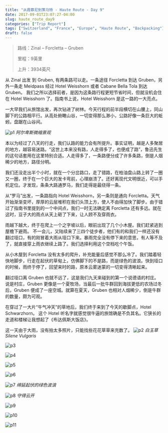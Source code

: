 ```yaml
---
title: "从霞慕尼到策马特 - Haute Route - Day 9"
date: 2017-09-01T23:07:27-04:00
slug: haute_route_day9
categories: ["Trip Report"]
tags: ["Switzerland", "France", "Europe", "Haute Route", "Backpacking"]
draft: false
---
```


>路线：Zinal – Forcletta – Gruben
>
>里程：9英里
>
>上升：3934英尺
>

从 Zinal 出发 到 Gruben, 有两条路可以走。一条途径 Forcletta 到达 Gruben，另外一条走 Meidpass 经过 Hotel Weisshorn 或者 Cabane Bella Tola 到达 Gruben。 我们之所以选择前者，是因为这条路行程更短节省时间，但就没机会住在 Hotel Weisshorn 了。指南书上说，Hotel Weisshorn 是这一路的一大亮点。

一大早我们从旅馆出发，再次钻进了树林。今天行程的前半段横切在山腰上，同山脚下的公路相平行。从高处俯瞰山谷，一切变得那么渺小，公路好像一条巨大的蚯蚓，盘踞在山谷间。

![p1]
*阿尔卑斯微缩景观*

本以为经过了八天的行走，我们认路的能力会有所提升。事实证明，越是人多聚居的地方，越容易迷路。“这世上本来没有路，人走得多了，也便成了路”，鲁迅先生的这句话套用在这里特别合适。人走得多了，一条路便分成了许多条路，倒是人烟稀少的地方，路径分明。

我们还没走出半个小时，就在一个分岔路口，走了错路，在柏油盘山路上转了一圈又一圈，终于在一个巨大的发卡弯前，心理崩溃了。还好离现代文明很近，可以手机定位。才发现，条条大路通罗马，我们走得是最绕得一条。

从“罗马”出发，一条路指向 Hotel Weisshorn，另一条则是通向 Forcletta。天气开始渐渐变坏，厚厚的云层堆积在我们头顶上方，使人不由得加快了脚步。由于错过了指南书里提到的一个中间点，我们一时无法确定离 Forcletta 还有多远。就在这时，豆子大的雨点从天上砸了下来，让人顾不及穿雨衣。

雨越下越大，终于在爬上一个之字坡以后，眼前出现了几个小木屋。我们赶紧逃到屋檐下避雨。
不一会儿，又陆续来了三四个徒步者，他们有的和我们一样还没有翻过垭口，有的刚冒着大雨从垭口下来。暴雨完全没有停下来的意思，有人等不及了，就直接穿上雨衣继续上路了。我们选择利用这个空档吃个午饭。

从小木屋到 Forcletta 没有太多的爬升，补充能量后感觉不那么冷了。我们踏着轻快地脚步，行走在起伏的草甸上，仿佛脚下的不是路，而是绿色的波浪。快到垭口的时候，雨终于停了，回望来时的路，原本云雾迷蒙的一切变得清晰起来。

翻过垭口离 Gruben 也就不远了，这是我们九天来碰到的第一个说德语的村庄。说是村庄，Gruben 更像是一个夏牧场，当最后一批牛群回到海拔更低的农场过冬后，Gruben 便成了一座空城。就算在夏天，Gruben 也相对人烟稀少，倒是牛群的数量，颇为可观。

在穿过了一大片“牛气冲天”的草地后，我们终于来到了今天的歇脚点，Hotel Schwarzhorn。
这个 Hotel 听名字就感觉很牛逼的旅馆确是不负其名。它狭长的走道和楼梯让我想起了《布达佩斯大饭店》。

这一天由于大雨，没有拍太多照片，只能找些花花草草来充数了。
![p2]
*白玉草 Silene Vulgaris*

![p3]

![p4]

![p5]

![p6]

![p7]
*绵延起伏的绿色波浪*

![p8]
*守得云开*

![p9]

![p10]

![p11]

[p1]: https://lh3.googleusercontent.com/TypDQCnwvZGBF84QwOeLJet3R5oVz1c8EeMwFP_Pbwsbnt7wd6VK5g8MJEh8fTFObBCC7rM_8l5JxkQ-Nqmh0w9pY1rA-nVuQ5CELMgG7p8KCzFKQ_JLX3QviWIbVBHQUTRYoY74igqI2M8ULmpeuFoPhYlnFvz1Oc53U73teLdznkuK_u4n5x_B2SIWNZpObTxJmieelC5BESdGFoHFjbjT8LPHdgkfxOUrRyKfU8YHhIrC4GYvqBSeJpL2WozqSXactLBzthdut8-lDjSApJSv1q4Gum2wWw5goTSkcrbWIXrtRL3wKCAH58PNstqhRMcBiu57b5HJtM_LlggiD_0c9zxdMgbKRatrf43hu61nsdMGrL80rgjLP1DSG05GfuNaVzRKe71vEO16SsS7ZkP90DnC4vpkvETPp3ORT9D950j-W7KMBx05OD_zRtE4JbV5oa8qcYVBRgCAOsa4d4sJlYWDmMdoOv0QhD3gfccPbpkF-BvbFOIf3mg7ww_B2bmvASqwx6W2ZofFvvvzJAC70emuVSdLDF5Ttl030MvzgazGdKwU-CNb1KW_XHG_g1keyLrkfbd4iGZhZtusznTiA_YSmryDiiaMOx2kPnZeD3qTjlgHhzAtdejIEqaL_KBFN7xt4tAz2bvQ_g-WkxFe-_uTPiY=w2400-no-tmp.jpg

[p2]: https://lh3.googleusercontent.com/4GamvP1mLP1Qp9-5yDzs_PmgbcF_er1TMjdfYo-zay09AaszXCzab_fnqhZ8v8H4FFHT44hRXEKDvTq9-g4TIkKbaskV-jSoAPm_6EtbGF3I1N3alXmvjL1eDRdU4DGNUt86HzQHekO0qMqsffrPs2PmoQRpTF8LEriUQ6g54GRJ-0tEhRhPkX8NxRB9r6rhVL6wWVd4v5-HzRHM31_xcpe8eEL7iNTB4edZMuGTIK_GPjh1pNYhbf4XBy18aXkRvqoboljccI9E-sTzPducdgKmEMFrPQlQW2kfGQ88huwXRzf-dTH5497tGL_lpi5iPaI-HPfmTKepSXVrzYqpAchAGMqjQuFhxcWdgrUMdB7ZQ7-XSZEeYnQ26296XpIJlDxMXeP7aP2jqV2aNXiJ6Qq_vwJDSLE_3cAueM1f9oAjtN-L9t85ANKX0JFkO_ITwcVavMTgAkWlIW5fmWs9rtj8e9Cf14_rarPh9Rvn-LYpx-cUqIgEfAOEaVOBEJVSqOs44bSj3IKlR1qF3B5AJ_0UCqxOiuibxnIR_Mqvl12TkXMg9rsYrXzFSDHiKplUV9MegoVUEwKwm-4yKGjPG_7bwKl9ekxlvEitnG7xgnF0-Aly1LD4n6U8Yd2DnHbdn2A_lY5Epv8ZYIX-EX-ox_OTp2lyJ1U=w2400-no-tmp.jpg

[p3]: https://lh3.googleusercontent.com/euZP7AoY_3cjt3xZMqAbQfFAjfw3qkKBmKpV0QfbZhGK2WbxQ1ju1PodsxHJQbMwhLsb-b_hdq33Rukx_x41TQ3ntwcBMMLA6vRNhApyOVDdIJxqTNqqspn4wRs3G3O-Iz1FWRUzjBnLGHR69auYLy-uKdo56kn4NekVdybjBge1AIqSTokXA1vtHMAYxeKOVVCsQAtvp6dZHDgISE1UzMMqbxa8kbxljIN0dT7R44rJFgfEGPoKDKc2ndRJdyG6hU6wnucbHtIg7EnHcHLeeUa8cG-x-Z5ljoaNBrqP7rSdciGUBi5XH_i7hSu5IvE6CKYFFSJbnmepisnsiCHwZzyHF2a68VS9ZnUAYZ7hu1x5cQ4YSKJmFUAHFGoRkZUkOo0u8nZL5GmZKl52VhAeYhxmtk0qhbkQBx_PGsWuJk5uGvmVXAOLBJ8flnCgUh28NvdpOfNcBA0l-a9bAWkL9slO1n0Sw30w8o179_ZUVzQTtMglbE60uhNelkvkaEZURzOuNRyN2wVyyztU58rReCLnCKARqjtSxmx3BdbO03bm3gEKm5qiH6hnZXzq-zIMQX5qOVwF-heidzzRsJMae8wNZnkXpNMvp5A9K98fATZqZkwrsy5PTtNTL8B-stlsnxJXG7yxbrpG8wfispDpeWrgfW1Phiw=w2400-no-tmp.jpg

[p4]: https://lh3.googleusercontent.com/oqlFQFx7zmICzkdgmiIky60lkco3u2LOOiZJm-lZRqZXy91F7q2W146uR3iZZpaLIMtU2bDishal6GqrZ9lnXo6stehmsRu3_b9OTrCjbRzwr0HS2zzvYeqoYqDjopDU691qGu6n1NBVTypqkOXUX0JTJHJt_vQIy_M-yIMMTGYmZuWOk1XDjKG5UM1uOWfslVYAtoqCQNu8aOiX911sjYftpQ7XxCQn9Nqbjdzl74QwDtEhoHV1eIP2o9aKHEJA8w8s6apibblIsKG40J1HnAac4eGChDofmto8L3gj4eWY7RCW9McHS6ltdljmsB-D8C94e80tSa_2BPEpw7VaF8_e00bxRyOR6KI4ogA5Rt-OfR3NKrHB79Frx7bhV0n1x2P9-e8w9BchcMdQW2tNfSlJlsAE3pDM5XphLNwsVwR1ocsNyhN9KUN-MDdDimIb0qkKvGdw_CW7emZOGXb2dHXtNBZNu_5DLNrUCJv9Gw-iIOppHHDNhArXOrTXDP-vaKhDHTmv9ztApnRXJ-46dz7z2mIX7azlv7yC_w1hTlnymlOfhaxt5APLL5LtZyuPgMYWBjSFIVMSYCZXGLtfjJ1ZRpHUvYquE3fOvd57ZmbdVoYF4H5xnFeTzfdYTnfMlNzuyWIlQMlAHjzOockUK54gG5DnD8I=w2400-no-tmp.jpg

[p5]: https://lh3.googleusercontent.com/CDDGFxQtekHiLAOsLZOFHWTt6EWnJ9CDNzp4Dmi7wlhqMK1jahlpFuLr7l63UFzD2bkk3W1WN-ykQ-LnxHjFak2O77s0tg7S42wF6fbijODeM7XnDnpYWgorjCntXLacCneSdKhSwGmXIRLdcXuHtpjRKaUg7kpVpYjwguMhXeIdv5-TtPEPzSjLuRtEcPJshdNld-uWWCKKd6Rk-cX6c3hoY2syMUsnQ8b9IgWJRHIAZhQwcoI--tY7CuLDMg4md7W9W1qe4DFrJ9neKnKIyWPTs0r5CxGfQUs5I4rrq__AiIySNWL77nQjCxqLskevdRB18WXpkcw_nWeWodcKr7skshTu8Dj5zbv5L32qReR6AVSRpglQC6V8KU0x45DFebN8HPL2y-x1_oB9PgsDs-vC1OiUAHPfPZew8zyOz37pofu2v7OALwMY0jqRimE6K0C6dna3OaqviUiRi4jwO-yKDVJOc_ogzBPWywh_XcCe6DemFnmz3VlChloposd1Ahbu4MKdgR2EIJxJrN8H8Wwx1PPhkEntkG1ky3MKTONynR51o6Jh4Wz2LEOCx8rRkg3xwuJ7-kmPq438DeW8Vweym6NNMfVdFHoehwU7GwDbWgd6qRsVAmXcUUQKMQnh-25NGX0P0dHmfoyLbHwIakgHiB-QHxM=w2400-no-tmp.jpg

[p6]: https://lh3.googleusercontent.com/Le07Nww5yB2h7b10Xk92s-8O8YUGIxEAtggjoVlyF-i5M5ctV3QBz6P0o_eCrZYaWFS_sThNwkPFpQtdn-vkSFJTSBO5VHHa16zxj0EqCR47okhXXqJEvGmvOKf6Fox2kMovr91JjFfG7MzocmViUcgKd5LzBmta189zV5YeY_x5_XESyUs0_I1PH-D4AmGwx9Ex4Ut5On9HMWEq3azW-6TjdwhY_t2uQVj1i3x1SbUxzb6arHWauzu-QqeAuT2843_sRvssaghH3lPwdPZpbHCrFZQXvM85mdfu8PeWvc_RBKNWFipGIc3-wiPIfzxTuxu_NrR29HM9f-hQtj_UUl5kQ1JRDovyCbKCZWeyGlxB6WjYdYrHrQrVcEUx3TJrPXeeMqozgAVIB1bYKzbMYVVH7p9_F44GN-9JZAJ1y2N8pIsy3kh9Esy2_3OYpPzH1BZdn7FwnGIz2CvUE7GUjwiv3p2ne87m90YM83LKsyeedwFctAR5GZcRTWy1_0bTom0a8zQcwgsCf4A33NhUq2SzOEa4m92leBkRuBQ9nZ5CVCUZ-D5gYfOTWO3UoqW_yKAC2SkOhZDQjY1OsXP7VbCzYeOAjY9fy-GDV2RNYB48_0hZlOIa7v6wS5jZlQu93m_mgM6oaSl-EktDPAmZUkwSaqXOHKI=w2400-no-tmp.jpg

[p7]: https://lh3.googleusercontent.com/QlsQZzA2bnvLPICr8dBDzg1UqsDGzlQvARVgD5lAm7fVsvYAkEndGj2JQpkyCLxfVIZK1jUW6osvWxJjY82NV2884aN-eTUjkytz2LYtjFtA3iqLNaRX87E7gbTegaymkmLsgIbcd3sayrm8VdPeW1SyGLqATjYGj4RziPjrP9655YbrzZPnxdhT1OOjh-I2_4L8RJfCSZsuSP6vg4LPswFMq-H5d012Gnb_rzl7mjReiICEs-YzRRIGIp88Xhb8yBVJmoTNT3Q4kvF38kGfApLfSKk8tyEjOLDQSClVbEAiaqZoEJijKkMryATDpueQwmJHj2kCtDX7tgaE9_K57M23H5yLOqvYRxJdSSRXTHpDEs9RXQF04Pj-f-Jye4ZAGUw5PgTRSqqmgMqQw6ef0I_AbXXci6nlZ4cXDj_hGFN8jAS_m42Oy5393daqrXlWQVXoxnQTmBimnayN9kE5G714WVrjlOmBagEF5VSANXfi-58BOaPRYMwSK75Gxlxcbfoox6zwIScAQGca3CMr-QccoQfwpKUeurHOBtFmubmShceqZc1ImXOCkNS20GGywg7g8j1tv9PUwQuKu61e0sf4BTNQdLYGIUvaf6zUic3BXpgzyXmnAQJYyOxR3jIFsoNmAHoMispjN4n-nWmfgD0Vr9J3lD8=w2400-no-tmp.jpg

[p8]: https://lh3.googleusercontent.com/2xGekGM3DoRiLZDYpcXzxusMWDltmkwKdbIQXZaxgLkGGlth9EWrdVuIvIF50phJHmLsbxEnquUho3JaNuySckBZFpb6IpNmyU5dO8TH22Gge2tXZy87_QcIs_ffpVptjB0TdagK0XohNVF7-rl5sAtIKXNBi9cGXMAJTIQcQCaloYm1CdcMIEpiDX2RbTgQhgYxOrIBxCGVdvnLTgPuIQCC9CAnbeex4BG4l7pZrPhhh0-GRK6pkAiOsoXPgKDWlNH3St24qToosWcm5PSyIMJTEQ_AivQwKfR3QJp9Zd8FCLtbYMO1w7w0YrnRe7bTc6fnIWIgwHoKbDa4V1bGvgFF4f3VVoLCE3eWwKmyQJaEIh7obEW3MH6fhrSplcuzqYI8guC6pOUAqQGJg-hUUiW02DDL0VG1QMv5F0TUvKRec1rqEZ0eAnlHCvfxkIkqghOsfaZEaIZHFVqTJI9JCDLRLJul0pTLjvkA5rZPVyQxCUahe9o-aRSW0JSKM9_Q6mpC8lDrnH8__ck_BPhzhM1nXb537U6y-y19eR_g3ex6KPQu81jZcZwsxBe9sZiVvzn0MNK041gWXUMwsZkuqdLeME2fD18rEzFX1_n-0Q5LEgw6ED_gytSeLtu_lgVphXOkmRT6ZmOQTmfAUc9sgL2NolK_e8U=w2400-no-tmp.jpg

[p9]: https://lh3.googleusercontent.com/_0LSFGLhJ2dVUtdO7DBOlYeH0iw-L3fAxSrPXssUmYdf15ivj-HGXRqVxnHd1VXFrPkU8ASc7LGoKFNSeeapg1IufE_Ddd2b2d-oMX4B8BLXUpV-rsk-DOzwOU_-1heGou3b5CtmMw0r4aPF5h3HFu-58_Y8Az99pNKSjJq3oUcNlwAsXuWpZcnM_64a7XsQbKNNmhZOgc8KlXTSCPFQHYLotyzxD_BuBRWInPsJ2YeuObIcVXe3f2fkNwFfjaseApdkBeXkVeC5WWas2AV-j1EvwQllvndc_oj-7RFxvnjyi_JOBvEN2eNPVLUFmCwCCtWq31IQRVrL1G5k0kU_1BMqNIRfeXilU2fCWn202_7Nz-l3mQw4F_Xrg0D3MYuCLRuyQKhM3_C66QzFNOOmbYMsOwhXPM-hixB_ICjRxDioUEv8KBt7V9dDCgq2kLUT1HnnQpWNNTFwpP0rmajD_pP-3P7zPQ2JSkvkoAW6ntCp8q-nhY8dkHyHzzrnLXAgeL94yv0915-eyVrXO7mLjNwAMZg0bNTXbFwT789upLcPPBBW8v3VxzAyjFNmzkB5Q0zcPEbO8xWE-n4Gvzl8xps4rd566tQsJhb-TFXBAFTmUc2AdpM3d1uz-HT7xoX_eKh_GV8nWVX5HB9Ekw8OKnY1V2xwbcc=w2400-no-tmp.jpg

[p10]: https://lh3.googleusercontent.com/FJaJlsFPVNWV-jNa5Z3pvRyY9caGE1Bi0Il5_RErKDXNlL8-ZagaGeYfXA_QYs57ufVar90OwxxV1446fmnb3_xKI1WXg2R0othLrZpU6qUJIwcRYOIgJ9jjgRWpL7seWtKXpF2aiTHHIrgAsFbVTmJ5bBXGJAJKDAaEYNzlAzgdcDN-YgNG6_10hMsj1t4Mk1RRo1bPBtJ93-uKCpeE9VYsRlCSCviKb_46Z6RMGRlU4FBYEduKo3jE7kBOpkwYZUvnE1TBulJfgegpyeJXkGAI2vt-3tcGDZMO8scgE-fa-b6QL5Va9i0VyTcrOJVvqamw5ogcKW9ZnDLfWLi5kVdHD3LJi6luDyZPltQgLCPCGfkfv5W5GBg3ICzZ8GBoGhOLJJgpzjwmeTS2IfMOzSXmIxaauPZB59MuK105x_RW7nMKFeOP27MF_xxbBtTih3cRrfy7zi-Iwf3-Oz8Psnxcil8cWHM8tL88avU4kyV83gyQpfJM8RXPAQOQu-3nvMQIMZ4MaqajPoVugRgq_GFm5CE3XJSiIzcHeWoOzifukwE0NlK9AKUzLDZYYwP7xtqT8yMem4xoHXhkHMOYlQiTzJGfTOycWQiKXXFfBNL1RiA8crDEO17RbDgo9x4uDlT8DuqGVE6SPSnDvKpwh2GXqYHek_I=w2400-no-tmp.jpg

[p11]: https://lh3.googleusercontent.com/2QPwu43TwvJTh_NaSyXh_IHGVIBjckDvDtaMrIFnKYyzCFs4cDMwJQ9MFoP0c8DvYY48EyNDyAsjDoAKMi-bOnqoTpiBvgCdsK9Y2I5CPLuiaEvU-2OqBpcLPuPrsq49Tn-qc-WNI5wsOJrk-EpcwGIuu94fiLhrk28RD-VzS0LTYBpCe4zf5uQR8dZZjzd_JszBFRe56oVzdy_nHtWKfmigC538NZQV2DDOvxgiFxIOKQ28V70L2MJlAolX-KH5K-uOJ0sbNrMibgyrX5xnsOCRUQ2JW7yis-4DfHUYaiLHRSta7a_Xjis0E6YicB6atkfV3vFErlG3Vlk-6EHG6JDabkQEu5dtSQ5lXLWWXtqP4TJdQP-Pku93Apb580T8VT_b9MFSr2xnSgucTrmuzfB3_0KAf4MYVuehTK2KFzT-M3UZ_YcwrdfCfJGTcNWhw2QYLBYk2vRp-DnPLX5ioq98iRitKvfudnJ5C_lcKwYWY3X6TdDQipmvo1f6KP8_saKLpKxow2id4OzGl-hW_es3_Z0ghpyKZxApjrPKvdjnd6gV6_fKtmKgiXVTyv6SocdWt5bOaIGts4fAMqdLFQjxRNUc0YrdKy2GZ233fbVr6MlKjSJrk-65RchkukmUpoSXkJw0ULPyfS_rgWK2MaHpfEp0zbs=w2400-no-tmp.jpg




